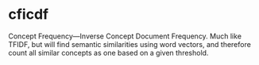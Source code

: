 # cficdf
Concept Frequency—Inverse Concept Document Frequency. Much like TFIDF, but will find semantic similarities using word vectors, and therefore count all similar concepts as one based on a given threshold. 
